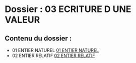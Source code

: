 # Dossier : 03 ECRITURE D UNE VALEUR
 
 ## Contenu du dossier : 
- 01 ENTIER NATUREL [01 ENTIER NATUREL](./01_ENTIER_NATUREL)
- 02 ENTIER RELATIF [02 ENTIER RELATIF](./02_ENTIER_RELATIF)
